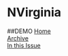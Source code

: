 # NVirginia

##DEMO
[Home](https://sreenath124.github.io/NVirginia/archive.html)<br/>
[Archive](https://sreenath124.github.io/NVirginia/home.html)<br/>
[In this Issue](https://sreenath124.github.io/NVirginia/index.html)
